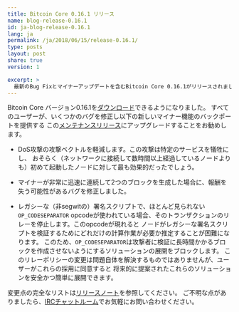 ```yaml
---
title: Bitcoin Core 0.16.1 リリース
name: blog-release-0.16.1
id: ja-blog-release-0.16.1
lang: ja
permalink: /ja/2018/06/15/release-0.16.1/
type: posts
layout: post
share: true
version: 1

excerpt: >
  最新のBug Fixとマイナーアップデートを含むBitcoin Core 0.16.1がリリースされました
---
```

Bitcoin Core バージョン0.16.1を[ダウンロード][ダウンロードページ]できるようになりました。
すべてのユーザーが、いくつかのバグを修正し以下の新しいマイナー機能のバックポートを提供する
この[メンテナンスリリース][]にアップグレードすることをお勧めします。

- DoS攻撃の攻撃ベクトルを軽減します。この攻撃は特定のサービスを犠牲にし、
おそらく（ネットワークに接続して数時間以上経過しているノードよりも）初めて起動したノードに対して最も効果的だったでしょう。

- マイナーが非常に迅速に連続して2つのブロックを生成した場合に、報酬を失う可能性があるバグを修正しました。

- レガシーな（非segwitの）署名スクリプトで、ほとんど見られない`OP_CODESEPARATOR`
opcodeが使われている場合、そのトランザクションのリレーを停止します。このopcodeが現れると
ノードがレガシーな署名スクリプトを検証するためにどれだけの計算作業が必要か推定することが困難になります。
このため、`OP_CODESEPARATOR`は攻撃者に検証に長時間かかるブロックを作成させないようにするソリューションの展開をブロックします。
このリレーポリシーの変更は問題自体を解決するものではありませんが、ユーザーがこれらの採用に同意すると
将来的に提案されたこれらのソリューションを安全かつ簡単に展開できます。

変更点の完全なリストは[リリースノート][]を参照してください。
ご不明な点がありましたら、[IRCチャットルーム][irc]でお気軽にお問い合わせください。

[リリースノート]: /ja/releases/0.16.1/
[IRC]: https://en.bitcoin.it/wiki/IRC_channels
[ダウンロードページ]: /ja/download
[メンテナンスリリース]: /en/lifecycle/#maintenance-releases

